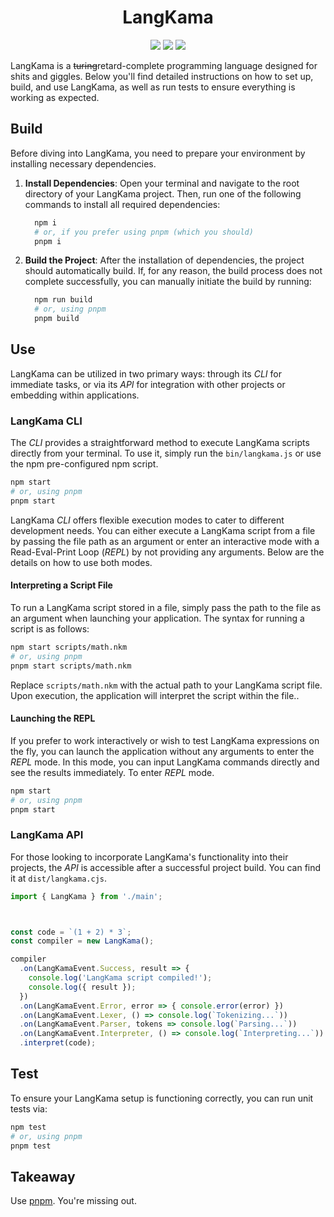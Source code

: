 <h1 align="center">LangKama</h1>

<p align="center">
  <img src="https://github.com/nakamaorg/langkama/actions/workflows/test.yml/badge.svg" />
  <img src="https://img.shields.io/github/v/tag/nakamaorg/langkama" />
  <img src="https://img.shields.io/github/license/nakamaorg/langkama" />
</p>

LangKama is a ~~turing~~retard-complete programming language designed for shits and giggles. Below you'll find detailed instructions on how to set up, build, and use LangKama, as well as run tests to ensure everything is working as expected.


## Build

Before diving into LangKama, you need to prepare your environment by installing necessary dependencies.

1. **Install Dependencies**: Open your terminal and navigate to the root directory of your LangKama project. Then, run one of the following commands to install all required dependencies:

    ```bash
      npm i
      # or, if you prefer using pnpm (which you should)
      pnpm i
    ```

2. **Build the Project**: After the installation of dependencies, the project should automatically build. If, for any reason, the build process does not complete successfully, you can manually initiate the build by running:

    ```bash
      npm run build
      # or, using pnpm
      pnpm build
    ```

## Use

LangKama can be utilized in two primary ways: through its _CLI_ for immediate tasks, or via its _API_ for integration with other projects or embedding within applications.

### LangKama CLI

The _CLI_ provides a straightforward method to execute LangKama scripts directly from your terminal. To use it, simply run the `bin/langkama.js` or use the npm pre-configured npm script.

```bash
npm start
# or, using pnpm
pnpm start
```

LangKama _CLI_ offers flexible execution modes to cater to different development needs. You can either execute a LangKama script from a file by passing the file path as an argument or enter an interactive mode with a Read-Eval-Print Loop (_REPL_) by not providing any arguments. Below are the details on how to use both modes.

#### Interpreting a Script File
To run a LangKama script stored in a file, simply pass the path to the file as an argument when launching your application. The syntax for running a script is as follows:

```bash
npm start scripts/math.nkm
# or, using pnpm
pnpm start scripts/math.nkm
```

Replace `scripts/math.nkm` with the actual path to your LangKama script file. Upon execution, the application will interpret the script within the file..

#### Launching the REPL

If you prefer to work interactively or wish to test LangKama expressions on the fly, you can launch the application without any arguments to enter the _REPL_ mode. In this mode, you can input LangKama commands directly and see the results immediately. To enter _REPL_ mode.

```bash
npm start
# or, using pnpm
pnpm start
```

### LangKama API

For those looking to incorporate LangKama's functionality into their projects, the _API_ is accessible after a successful project build. You can find it at `dist/langkama.cjs`.

```ts
import { LangKama } from './main';



const code = `(1 + 2) * 3`;
const compiler = new LangKama();

compiler
  .on(LangKamaEvent.Success, result => {
    console.log('LangKama script compiled!');
    console.log({ result });
  })
  .on(LangKamaEvent.Error, error => { console.error(error) })
  .on(LangKamaEvent.Lexer, () => console.log(`Tokenizing...`))
  .on(LangKamaEvent.Parser, tokens => console.log(`Parsing...`))
  .on(LangKamaEvent.Interpreter, () => console.log(`Interpreting...`))
  .interpret(code);
```

## Test

To ensure your LangKama setup is functioning correctly, you can run unit tests via:

```bash
npm test
# or, using pnpm
pnpm test
```

## Takeaway

Use [pnpm](https://pnpm.io/). You're missing out.